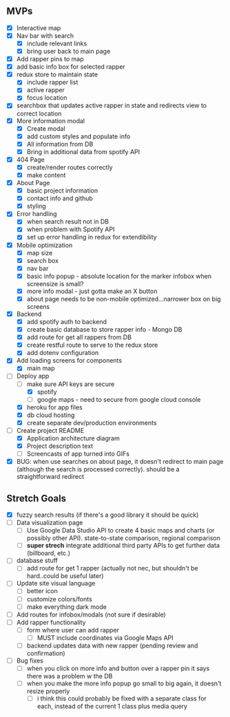 

## MVPs

- [x] Interactive map
- [x] Nav bar with search
  - [x] include relevant links 
  - [x] bring user back to main page
- [x] Add rapper pins to map
- [x] add basic info box for selected rapper
- [x] redux store to maintain state
  - [x] include rapper list
  - [x] active rapper
  - [x] focus location
- [x] searchbox that updates active rapper in state and redirects view to correct location
- [x] More information modal 
  - [x] Create modal
  - [x] add custom styles and populate info
  - [x] All information from DB 
  - [x] Bring in additional data from spotify API
- [x] 404 Page 
  - [x] create/render routes correctly
  - [x] make content
- [x] About Page 
  - [x] basic project information
  - [x] contact info and github
  - [x] styling
- [x] Error handling 
  - [x] when search result not in DB 
  - [x] when problem with Spotify API
  - [x] set up error handling in redux for extendibility 
- [x] Mobile optimization 
  - [x] map size
  - [x] search box
  - [x] nav bar 
  - [x] basic info popup - absolute location for the marker infobox when screensize is small?
  - [x] more info modal - just gotta make an X button
  - [x] about page needs to be non-mobile optimized...narrower box on big screens
- [x] Backend 
  - [x] add spotify auth to backend 
  - [x] create basic database to store rapper info - Mongo DB
  - [x] add route for get all rappers from DB
  - [x] create restful route to serve to the redux store
  - [x] add dotenv configuration
- [x] Add loading screens for components 
  - [x] main map
- [ ] Deploy app 
  - [ ] make sure API keys are secure 
    - [x] spotify
    - [ ] google maps - need to secure from google cloud console 
  - [x] heroku for app files
  - [x] db cloud hosting 
  - [x] create separate dev/production environments
- [ ] Create project README 
  - [x] Application architecture diagram
  - [x] Project description text
  - [ ] Screencasts of app turned into GIFs
- [x] BUG: when use searches on about page, it doesn't redirect to main page (although the search is processed correctly). should be a straightforward redirect 

## Stretch Goals
- [x] fuzzy search results (if there's a good library it should be quick)
- [ ] Data visualization page 
  - [ ] Use Google Data Studio API to create 4 basic maps and charts (or possibly other API). state-to-state comparison, regional comparison
  - [ ] **super strech** integrate additional third party APIs to get further data (billboard, etc.)
- [ ] database stuff
  - [ ] add route for get 1 rapper (actually not nec, but shouldn't be hard..could be useful later)
- [ ] Update site visual language 
  - [ ] better icon
  - [ ] customize colors/fonts 
  - [ ] make everything dark mode 
- [ ] Add routes for infobox/modals (not sure if desirable) 
- [ ] Add rapper functionality 
  - [ ] form where user can add rapper
    - [ ] MUST include coordinates via Google Maps API
  - [ ] backend updates data with new rapper (pending review and confirmation)
- [ ] Bug fixes
  - [ ] when you click on more info and button over a rapper pin it says there was a problem w the DB
  - [ ] when you make the more info popup go small to big again, it doesn't resize properly
    - [ ] i think this could probably be fixed with a separate class for each, instead of the current 1 class plus media query 
